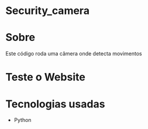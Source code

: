 # Security_camera
<h1>Sobre</h1>
<p>Este código roda uma câmera onde detecta movimentos</p>
<!--  <img src="./github/salao.gif" alt="demo-web" height="425"> -->
 <h1>Teste o Website</h1>
 <h1>Tecnologias usadas</h1>
 <ul>
 <li>Python</li>
</ul>
